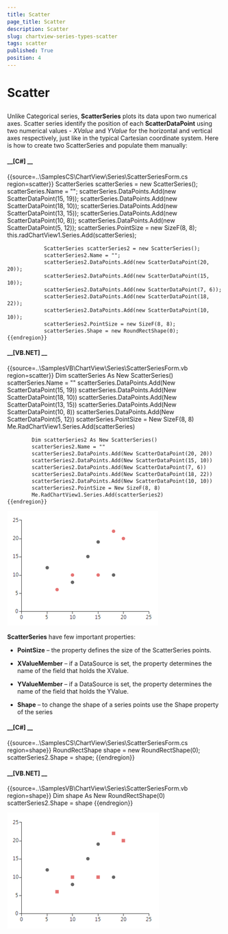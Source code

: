 ```yaml
---
title: Scatter
page_title: Scatter
description: Scatter
slug: chartview-series-types-scatter
tags: scatter
published: True
position: 4
---
```


# Scatter



## 

Unlike Categorical series, __ScatterSeries__ plots its data upon two numerical axes.
          Scatter series identify the position of each __ScatterDataPoint__ using two numerical values
          - *XValue* and *YValue* for the horizontal and vertical axes
          respectively, just like in the typical Cartesian coordinate system. Here is how to create two ScatterSeries
          and populate them manually:

        

#### __[C#] __

{{source=..\SamplesCS\ChartView\Series\ScatterSeriesForm.cs region=scatter}}
	            ScatterSeries scatterSeries = new ScatterSeries();
	            scatterSeries.Name = "";
	            scatterSeries.DataPoints.Add(new ScatterDataPoint(15, 19));
	            scatterSeries.DataPoints.Add(new ScatterDataPoint(18, 10));
	            scatterSeries.DataPoints.Add(new ScatterDataPoint(13, 15));
	            scatterSeries.DataPoints.Add(new ScatterDataPoint(10, 8));
	            scatterSeries.DataPoints.Add(new ScatterDataPoint(5, 12));
	            scatterSeries.PointSize = new SizeF(8, 8);
	            this.radChartView1.Series.Add(scatterSeries);
	
	            ScatterSeries scatterSeries2 = new ScatterSeries();
	            scatterSeries2.Name = "";
	            scatterSeries2.DataPoints.Add(new ScatterDataPoint(20, 20));
	            scatterSeries2.DataPoints.Add(new ScatterDataPoint(15, 10));
	            scatterSeries2.DataPoints.Add(new ScatterDataPoint(7, 6));
	            scatterSeries2.DataPoints.Add(new ScatterDataPoint(18, 22));
	            scatterSeries2.DataPoints.Add(new ScatterDataPoint(10, 10));
	            scatterSeries2.PointSize = new SizeF(8, 8);
	            scatterSeries.Shape = new RoundRectShape(0);
	{{endregion}}



#### __[VB.NET] __

{{source=..\SamplesVB\ChartView\Series\ScatterSeriesForm.vb region=scatter}}
	        Dim scatterSeries As New ScatterSeries()
	        scatterSeries.Name = ""
	        scatterSeries.DataPoints.Add(New ScatterDataPoint(15, 19))
	        scatterSeries.DataPoints.Add(New ScatterDataPoint(18, 10))
	        scatterSeries.DataPoints.Add(New ScatterDataPoint(13, 15))
	        scatterSeries.DataPoints.Add(New ScatterDataPoint(10, 8))
	        scatterSeries.DataPoints.Add(New ScatterDataPoint(5, 12))
	        scatterSeries.PointSize = New SizeF(8, 8)
	        Me.RadChartView1.Series.Add(scatterSeries)
	
	        Dim scatterSeries2 As New ScatterSeries()
	        scatterSeries2.Name = ""
	        scatterSeries2.DataPoints.Add(New ScatterDataPoint(20, 20))
	        scatterSeries2.DataPoints.Add(New ScatterDataPoint(15, 10))
	        scatterSeries2.DataPoints.Add(New ScatterDataPoint(7, 6))
	        scatterSeries2.DataPoints.Add(New ScatterDataPoint(18, 22))
	        scatterSeries2.DataPoints.Add(New ScatterDataPoint(10, 10))
	        scatterSeries2.PointSize = New SizeF(8, 8)
	        Me.RadChartView1.Series.Add(scatterSeries2)
	{{endregion}}

![](images/chartview-series-types-scatter001.png)

__ScatterSeries__ have few important properties:
        

* __PointSize__ – the property defines the size of the ScatterSeries points.
            

* __XValueMember__ – if a DataSource is set, the property determines the name of the field that holds the XValue.
            

* __YValueMember__ – if a DataSource is set, the property determines the name of the field that holds the YValue.
            

* __Shape__ – to change the shape of a series points use the Shape property of the series
            

#### __[C#] __

{{source=..\SamplesCS\ChartView\Series\ScatterSeriesForm.cs region=shape}}
	            RoundRectShape shape = new RoundRectShape(0);
	            scatterSeries2.Shape = shape;
	{{endregion}}



#### __[VB.NET] __

{{source=..\SamplesVB\ChartView\Series\ScatterSeriesForm.vb region=shape}}
	        Dim shape As New RoundRectShape(0)
	        scatterSeries2.Shape = shape
	{{endregion}}

![](images/chartview-series-types-scatter002.png)

